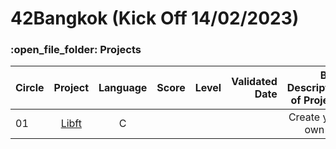 # 42Bangkok (Kick Off 14/02/2023)

<h3>:open_file_folder: Projects</h3>

|Circle |Project  |Language |Score  |Level  | Validated Date  | Brief Description of Projects
| ------------- |:-------------:|:-------------:|:-------------:|:-------------:|-------------:|-------------:|
|      01       |[Libft](https://github.com/caunhach/42cursus_Libft)     |       C       |               |         |         |Create your own libc|
